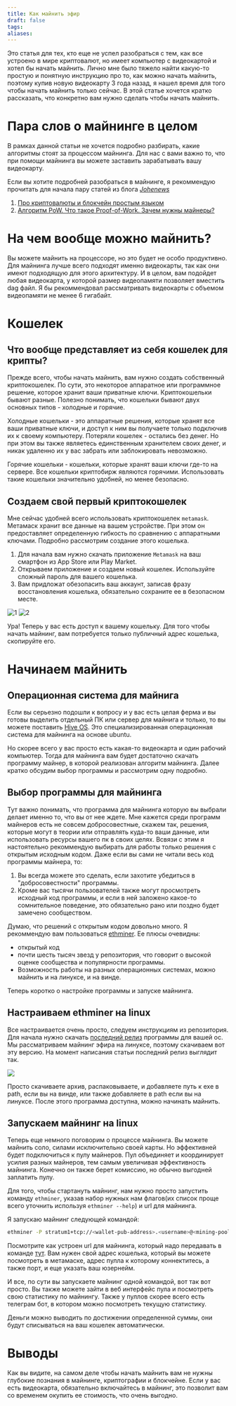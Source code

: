 ```yaml
---
title: Как майнить эфир
draft: false
tags: 
aliases:
---
```

Это статья для тех, кто еще не успел разобраться с тем, как все устроено в мире криптовалют, но имеет компьютер с видеокартой и хотел бы начать майнить. Лично мне было тяжело найти какую-то простую и понятную инструкцию про то, как можно начать майнить, поэтому
купив новую видеокарту 3 года назад, я нашел время для того чтобы начать майнить только сейчас. В этой статье хочется кратко рассказать, что конкретно вам нужно сделать чтобы начать майнить.

# Пара слов о майнинге в целом

В рамках данной статьи не хочется подробно разбирать, какие алгоритмы стоят за процессом майнинга. Для нас с вами важно то, что при
помощи майнинга вы можете заставить зарабатывать вашу видеокарту.

Если вы хотите подробней разобраться в майнинге, я рекоммендую прочитать для начала пару статей из блога [*Johenews*](https://www.youtube.com/channel/UCL4BwOrBEKggPyqsdVpraFg)
1. [Про криптовалюты и блокчейн простым языком](https://devpew.com/blog/cryptourrencies/)
2. [Алгоритм PoW. Что такое Proof-of-Work. Зачем нужны майнеры?](https://devpew.com/blog/pow/)

# На чем вообще можно майнить?

Вы можете майнить на процессоре, но это будет не особо продуктивно. Для майнинга лучше всего подходят именно видеокарты, так как
они имеют подходящую для этого архитектуру. И в целом, вам подойдет любая видеокарта, у которой размер видеопамяти позволяет вместить
dag файл. Я бы рекоммендовал рассматривать видеокарты с объемом видеопамяти не менее 6 гигабайт.

# Кошелек

## Что вообще представляет из себя кошелек для крипты?

Прежде всего, чтобы начать майнить, вам нужно создать собственный криптокошелек. По сути, это некоторое аппаратное или программное 
решение, которое хранит ваши приватные ключи.
Криптокошельки бывают разные. Полезно понимать, что кошельки бывают двух основных типов - холодные и горячие.

Холодные кошельки - это аппаратные решения, которые хранят все ваши приватные ключи, и доступ к ним вы получаете только подключив 
их к своему компьютеру. Потеряли кошелек - остались без денег. Но при этом вы также являетесь единственным хранителем своих денег,
и никак удаленно их у вас забрать или заблокировать невозможно.

Горячие кошельки - кошельки, которые хранят ваши ключи где-то на сервере. Все кошельки криптобирж являются горячими.
Использовать такие кошельки значительно удобней, но менее безопасно.

## Создаем свой первый криптокошелек

Мне сейчас удобней всего использовать криптокошелек `metamask`. Метамаск хранит все данные на вашем устройстве. При этом он предоставляет 
определенную гибкость по сравнению с аппаратными ключами. Подробно рассмотрим создание этого кошелька.
1. Для начала вам нужно скачать приложение `Metamask` на ваш смартфон из App Store или Play Market.
2. Открываем приложение и создаем новый кошелек. Используйте сложный пароль для вашего кошелька.
3. Вам придложат обезопасить ваш аккаунт, записав фразу восстановления кошелька, обязательно сохраните ее в безопасном месте.

![1](img/metamask_1.png)
![2](img/metamask_2.png)

Ура! Теперь у вас есть доступ к вашему кошельку. Для того чтобы начать майнинг, вам потребуется только публичный адрес кошелька, 
скопируйте его.

# Начинаем майнить

## Операционная система для майнига

Если вы серьезно подошли к вопросу и у вас есть целая ферма и вы готовы выделить отдельный ПК или сервер для майнига и только, то вы
можете поставить [Hive OS](https://hiveon.com/os_ru/). Это специализированная операционная система для майнинга на основе ubuntu.

Но скорее всего у вас просто есть какая-то видеокарта и один рабочий компьютер. Тогда для майнинга вам будет достаточно скачать программу
майнер, в которой реализован алгоритм майнинга. Далее кратко обсудим выбор программы и рассмотрим одну подробно.

## Выбор программы для майнинга

Тут важно понимать, что программа для майнинга которую вы выбрали делает именно то, что вы от нее ждете. Мне кажется среди программ 
майнеров есть не совсем добросовестные, скажем так, решения, которые могут в теории или отправлять куда-то ваши данные, или использовать
ресурсы вашего пк в своих целях. Всвязи с этим я настоятельно рекоммендую выбирать для работы только решения с открытым исходным кодом.
Даже если вы сами не читали весь код программы майнера, то:
1. Вы всегда можете это сделать, если захотите убедиться в "добросовестности" программы.
2. Кроме вас тысячи пользователей также могут просмотреть исходный код программы, и если в ней заложено какое-то сомнительное поведение,
это обязательно рано или поздно будет замечено сообществом.

Думаю, что решений с открытым кодом довольно много. Я рекоммендую вам пользоваться [ethminer](https://github.com/ethereum-mining/ethminer).
Ее плюсы очевидны:
 - открытый код
 - почти шесть тысяч звезд у репозитория, что говорит о высокой оценке сообщества и популярности программы.
 - Возможность работы на разных операционных системах, можно майнить и на линуксе, и на винде.

Теперь коротко о настройке программы и запуске майнинга. 

## Настраиваем ethminer на linux

Все настраивается очень просто, следуем инструкциям из репозитория. Для начала нужно скачать 
[последний релиз](https://github.com/ethereum-mining/ethminer/releases) программы для вашей ос. 
Мы рассматриваем майнинг эфира на линуксе, поэтому скачиваем вот эту версию. На момент написания статьи последний релиз выглядит так.

![](img/releases.png)

Просто скачиваете архив, распаковываете, и добавляете путь к exe в path, если вы на винде, или также добавляете в path если вы на линуксе.
После этого программа доступна, можно начинать майнить.

## Запускаем майнинг на linux

Теперь еще немного поговорим о процессе майнинга. Вы можете майнить соло, силами исключительно своей карты. Но эффективней будет 
подключиться к пулу майнеров. Пул объединяет и координирует усилия разных майнеров, тем самым увеличивая эффективность майнинга. 
Конечно он также берет комиссию, но обычно выгодней заплатить пулу.

Для того, чтобы стартануть майнинг, нам нужно просто запустить команду `ethminer`, указав набор нужных нам флагов(их список проще
всего уточнить используя `ethminer --help`) и url для майнинга.
 
Я запускаю майнинг следующей командой:
```bash
ethminer -P stratum1+tcp://<wallet-pub-address>.<username>@<mining-pool>:<port>
```

Посмотрите как устроен url для майнинга, который надо передавать в команде [тут](https://github.com/ethereum-mining/ethminer/blob/master/docs/POOL_EXAMPLES_ETH.md). Вам нужен свой адрес кошелька, который вы можете посмотреть в метамаске, адрес пулла к которому коннектитесь, 
а также порт, и еще указать ваш юзернейм. 

И все, по сути вы запускаете майнинг одной командой, вот так вот просто. Вы также можете зайти в веб интерфейс пула и посмотреть свою
статистику по майнингу. Также у пуллов скорее всего есть телеграм бот, в котором можно посмотреть текущую статистику. 

Деньги можно выводить по достижении определенной суммы, они будут списываться на ваш кошелек автоматически.

# Выводы

Как вы видите, на самом деле чтобы начать майнить вам не нужны глубокие познания в майнинге, криптографии и блокчейне. Если у вас есть
видеокарта, обязательно включайтесь в майнинг, это позволит вам со временем окупить ее стоимость, что очень выгодно.


